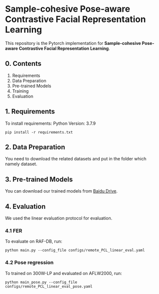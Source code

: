 # Sample-cohesive Pose-aware Contrastive Facial Representation Learning

This repository is the Pytorch implementation for  **Sample-cohesive Pose-aware Contrastive Facial Representation Learning**.


## 0. Contents

1. Requirements
2. Data Preparation
3. Pre-trained Models
4. Training
5. Evaluation

## 1. Requirements

To install requirements:
Python Version: 3.7.9

```
pip install -r requirements.txt
```

## 2. Data Preparation

You need to download the related datasets  and put in the folder which namely dataset.

## 3. Pre-trained Models

You can download our trained models from [Baidu Drive](xxx).


## 4. Evaluation

We used the linear evaluation protocol for evaluation.

### 4.1 FER

To evaluate on RAF-DB, run:

```
python main.py --config_file configs/remote_PCL_linear_eval.yaml
```

### 4.2 Pose regression

To trained on 300W-LP and evaluated on AFLW2000, run:

```
python main_pose.py --config_file configs/remote_PCL_linear_eval_pose.yaml
```



